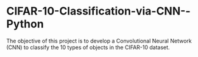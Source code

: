 # CIFAR-10-Classification-via-CNN--Python
The objective of this project is to develop a Convolutional Neural Network (CNN) to classify the 10 types of objects in the CIFAR-10 dataset.
